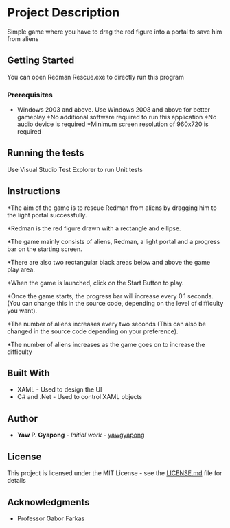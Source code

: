 # Project Description

Simple game where you have to drag the red figure into a portal to save him from aliens

## Getting Started

You can open Redman Rescue.exe to directly run this program

### Prerequisites

* Windows 2003 and above. Use Windows 2008 and above for better gameplay
*No additional software required to run this application
*No audio device is required 
*Minimum screen resolution of 960x720 is required





## Running the tests

Use Visual Studio Test Explorer to run Unit tests


## Instructions

*The aim of the game is to rescue Redman from aliens by dragging him to the light portal successfully.

*Redman is the red figure drawn with a rectangle and ellipse.

*The game mainly consists of aliens, Redman, a light portal and a progress bar on the starting screen.

*There are also two rectangular black areas below and above the game play area.

*When the game is launched, click on the Start Button to play.

*Once the game starts, the progress bar will increase every 0.1 seconds.
(You can change this in the source code, depending on the level of difficulty you want).

*The number of aliens increases every two seconds
(This can also be changed in the source code depending on your preference).

*The number of aliens increases as the game goes on to increase the difficulty


## Built With

* XAML  - Used to design the UI
* C# and .Net - Used to control XAML objects

## Author

* **Yaw P. Gyapong** - *Initial work* - [yawgyapong](https://github.com/yawgyapong)



## License

This project is licensed under the MIT License - see the [LICENSE.md](LICENSE.md) file for details

## Acknowledgments

* Professor Gabor Farkas

